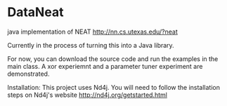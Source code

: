 # DataNeat
java implementation of NEAT http://nn.cs.utexas.edu/?neat

Currently in the process of turning this into a Java library.

For now, you can download the source code and run the examples in the main class.  A xor experiemnt and a parameter tuner experiment are demonstrated.

Installation:
This project uses Nd4j.  You will need to follow the installation steps on Nd4j's website http://nd4j.org/getstarted.html
